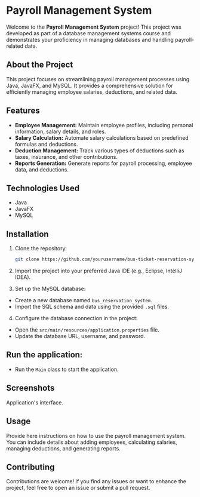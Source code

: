 # Payroll Management System

Welcome to the **Payroll Management System** project! This project was developed as part of a database management systems course and demonstrates your proficiency in managing databases and handling payroll-related data.

## About the Project

This project focuses on streamlining payroll management processes using Java, JavaFX, and MySQL. It provides a comprehensive solution for efficiently managing employee salaries, deductions, and related data.

## Features

- **Employee Management:** Maintain employee profiles, including personal information, salary details, and roles.
- **Salary Calculation:** Automate salary calculations based on predefined formulas and deductions.
- **Deduction Management:** Track various types of deductions such as taxes, insurance, and other contributions.
- **Reports Generation:** Generate reports for payroll processing, employee data, and deductions.

## Technologies Used

- Java
- JavaFX
- MySQL

## Installation

1. Clone the repository:

   ```bash
   git clone https://github.com/yourusername/bus-ticket-reservation-system.git

2. Import the project into your preferred Java IDE (e.g., Eclipse, IntelliJ IDEA).

3. Set up the MySQL database:
  - Create a new database named `bus_reservation_system`.
  - Import the SQL schema and data using the provided `.sql` files.

4. Configure the database connection in the project:
  - Open the `src/main/resources/application.properties` file.
  - Update the database URL, username, and password.

## Run the application:

- Run the `Main` class to start the application.

## Screenshots

Application's interface.


## Usage

Provide here instructions on how to use the payroll management system. You can include details about adding employees, calculating salaries, managing deductions, and generating reports.

## Contributing

Contributions are welcome! If you find any issues or want to enhance the project, feel free to open an issue or submit a pull request.
